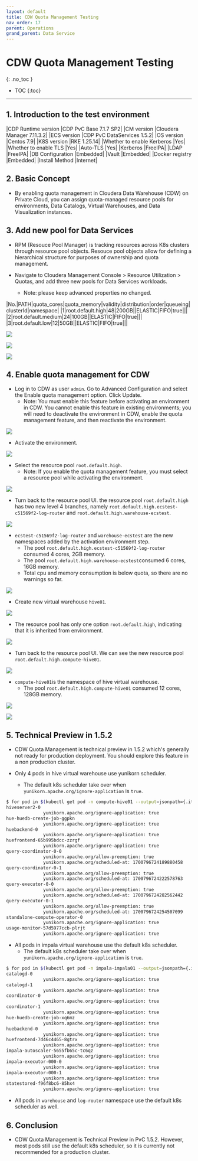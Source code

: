 ```yaml
---
layout: default
title: CDW Quota Management Testing
nav_order: 17
parent: Operations
grand_parent: Data Service
---
```


# CDW Quota Management Testing
{: .no_toc }

- TOC
{:toc}

---

## 1. Introduction to the test environment

|CDP Runtime version |CDP PvC Base 7.1.7 SP2|
|CM version |Cloudera Manager 7.11.3.2|
|ECS version |CDP PvC DataServices 1.5.2|
|OS version |Centos 7.9|
|K8S version |RKE 1.25.14|
|Whether to enable Kerberos |Yes|
|Whether to enable TLS |Yes|
|Auto-TLS |Yes|
|Kerberos |FreeIPA|
|LDAP |FreeIPA|
|DB Configuration |Embedded|
|Vault |Embedded|
|Docker registry |Embedded|
|Install Method |Internet|

## 2. Basic Concept

- By enabling quota management in Cloudera Data Warehouse (CDW) on Private Cloud, you can assign quota-managed resource pools for environments, Data Catalogs, Virtual Warehouses, and Data Visualization instances.

## 3. Add new pool for Data Services 

- RPM (Resouce Pool Manager) is tracking resources across K8s clusters through resource pool objects. Resouce pool objects allow for defining a hierarchical structure for purposes of ownership and quota management.

- Navigate to Cloudera Management Console > Resource Utilization > Quotas, and add three new pools for Data Services workloads. 
    - Note: please keep advanced properties no changed. 

|No.|PATH|quota_cores|quota_memory|validity|distribution|order|queueing|clusterId|namespace|
|1|root.default.high|48|200GB||ELASTIC|FIFO|true|||
|2|root.default.medium|24|100GB||ELASTIC|FIFO|true|||
|3|root.default.low|12|50GB||ELASTIC|FIFO|true|||

![](../../assets/images/ds/cdwquota03.png)

![](../../assets/images/ds/cdwquota04.png)

![](../../assets/images/ds/cdwquota05.png)


## 4. Enable quota management for CDW

- Log in to CDW as user `admin`. Go to Advanced Configuration and select the Enable quota management option. Click Update.
    - Note: You must enable this feature before activating an environment in CDW. You cannot enable this feature in existing environments; you will need to deactivate the environment in CDW, enable the quota management feature, and then reactivate the environment.

![](../../assets/images/ds/cdwquota01.png)

- Activate the environment.

![](../../assets/images/ds/cdwquota06.png)

- Select the resource pool `root.default.high`.
    - Note: If you enable the quota management feature, you must select a resource pool while activating the environment.

![](../../assets/images/ds/cdwquota07.png)

- Turn back to the resource pool UI. the resource pool `root.default.high` has two new level 4 branches, namely `root.default.high.ecstest-c51569f2-log-router` and `root.default.high.warehouse-ecstest`.

![](../../assets/images/ds/cdwquota13.png)

- `ecstest-c51569f2-log-router` and `warehouse-ecstest` are the new namespaces added by the activation environment step.
    - The pool `root.default.high.ecstest-c51569f2-log-router` consumed 4 cores, 2GB memory.
    - The pool `root.default.high.warehouse-ecstest`consumed 6 cores, 16GB memory.
    - Total cpu and memory consumption is below quota, so there are no warnings so far.

![](../../assets/images/ds/cdwquota14.png)
 
- Create new virtual warehouse `hive01`.

![](../../assets/images/ds/cdwquota08.png)

- The resource pool has only one option `root.default.high`, indicating that it is inherited from environment.

![](../../assets/images/ds/cdwquota09.png)

- Turn back to the resource pool UI. We can see the new resource pool `root.default.high.compute-hive01`.

![](../../assets/images/ds/cdwquota15.png)

- `compute-hive01`is the namespace of hive virtual warehouse.
    - The pool `root.default.high.compute-hive01` consumed 12 cores, 128GB memory.

![](../../assets/images/ds/cdwquota16.png)

![](../../assets/images/ds/cdwquota10.png)


## 5. Technical Preview in 1.5.2

- CDW Quota Management is technical preview in 1.5.2 which's generally not ready for production deployment. You should explore this feature in a non production cluster.

- Only 4 pods in hive virtual warehouse use yunikorn scheduler.
    - The default k8s scheduler take over when `yunikorn.apache.org/ignore-application` is `true`.

```bash
$ for pod in $(kubectl get pod -n compute-hive01 --output=jsonpath={.items..metadata.name}); do echo $pod && kubectl describe pod $pod -n compute-hive01|grep yunikorn.apache.org; done
hiveserver2-0
              yunikorn.apache.org/ignore-application: true
hue-huedb-create-job-ggpkn
              yunikorn.apache.org/ignore-application: true
huebackend-0
              yunikorn.apache.org/ignore-application: true
huefrontend-65b995bdcc-zzrgf
              yunikorn.apache.org/ignore-application: true
query-coordinator-0-0
              yunikorn.apache.org/allow-preemption: true
              yunikorn.apache.org/scheduled-at: 1700796724189880458
query-coordinator-0-1
              yunikorn.apache.org/allow-preemption: true
              yunikorn.apache.org/scheduled-at: 1700796724222578763
query-executor-0-0
              yunikorn.apache.org/allow-preemption: true
              yunikorn.apache.org/scheduled-at: 1700796724282562442
query-executor-0-1
              yunikorn.apache.org/allow-preemption: true
              yunikorn.apache.org/scheduled-at: 1700796724254507099
standalone-compute-operator-0
              yunikorn.apache.org/ignore-application: true
usage-monitor-57d5977ccb-plrjt
              yunikorn.apache.org/ignore-application: true
```

- All pods in impala virtual warehouse use the default k8s scheduler.
    - The default k8s scheduler take over when `yunikorn.apache.org/ignore-application` is `true`.

```bash
$ for pod in $(kubectl get pod -n impala-impala01 --output=jsonpath={.items..metadata.name}); do echo $pod && kubectl describe pod $pod -n impala-impala01|grep yunikorn.apache.org; done
catalogd-0
              yunikorn.apache.org/ignore-application: true
catalogd-1
              yunikorn.apache.org/ignore-application: true
coordinator-0
              yunikorn.apache.org/ignore-application: true
coordinator-1
              yunikorn.apache.org/ignore-application: true
hue-huedb-create-job-xq6mz
              yunikorn.apache.org/ignore-application: true
huebackend-0
              yunikorn.apache.org/ignore-application: true
huefrontend-7d46c4465-8gtrx
              yunikorn.apache.org/ignore-application: true
impala-autoscaler-5655fb65c-tc6qz
              yunikorn.apache.org/ignore-application: true
impala-executor-000-0
              yunikorn.apache.org/ignore-application: true
impala-executor-000-1
              yunikorn.apache.org/ignore-application: true
statestored-f96f8bc6-85hx4
              yunikorn.apache.org/ignore-application: true
```

- All pods in `warehouse` and `log-router` namespace use the default k8s scheduler as well.

## 6. Conclusion

- CDW Quota Management is Technical Preview in PvC 1.5.2. However, most pods still use the default k8s scheduler, so it is currently not recommended for a production cluster.
